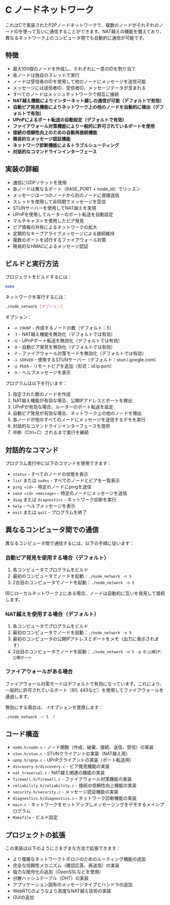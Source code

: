 # C ノードネットワーク

これはCで実装されたP2Pノードネットワークで、複数のノードがそれぞれのノードIDを使って互いに通信することができます。NAT越えの機能を備えており、異なるネットワーク上のコンピュータ間でも自動的に通信が可能です。

## 特徴

- 最大100個のノードを作成し、それぞれに一意のIDを割り当て
- 各ノードは独自のスレッドで実行
- ノードは受信者のIDを使用して他のノードにメッセージを送信可能
- メッセージには送信者ID、受信者ID、メッセージデータが含まれる
- すべてのノードはメッシュネットワークで相互に接続
- **NAT越え機能によりインターネット越しの通信が可能（デフォルトで有効）**
- **自動ピア発見機能によりネットワーク上の他のノードを自動的に検出（デフォルトで有効）**
- **UPnPによるポート転送の自動設定（デフォルトで有効）**
- **ファイアウォール対策機能により一般的に許可されているポートを使用**
- **接続の信頼性向上のための自動再接続機能**
- **簡易的なメッセージ認証機能**
- **ネットワーク診断機能によるトラブルシューティング**
- **対話的なコマンドラインインターフェース**

## 実装の詳細

- 通信にUDPソケットを使用
- 各ノードは異なるポート（BASE_PORT + node_id）でリッスン
- メッセージは一つのノードから別のノードに直接送信
- スレッドを使用して非同期でメッセージを受信
- STUNサーバーを使用してNAT越えを実現
- UPnPを使用してルーターのポート転送を自動設定
- マルチキャストを使用したピア発見
- ピア情報の共有によるネットワークの拡大
- 定期的なキープアライブメッセージによる接続維持
- 複数のポートを試行するファイアウォール対策
- 簡易的なHMACによるメッセージ認証

## ビルドと実行方法

プロジェクトをビルドするには：

```bash
make
```

ネットワークを実行するには：

```bash
./node_network [オプション]
```

オプション：
- `-n COUNT` - 作成するノードの数（デフォルト：5）
- `-T` - NAT越え機能を無効化（デフォルトでは有効）
- `-U` - UPnPポート転送を無効化（デフォルトでは有効）
- `-D` - 自動ピア発見を無効化（デフォルトでは有効）
- `-F` - ファイアウォール対策モードを無効化（デフォルトでは有効）
- `-s SERVER` - 使用するSTUNサーバー（デフォルト：stun.l.google.com）
- `-p PEER` - リモートピアを追加（形式：id:ip:port）
- `-h` - ヘルプメッセージを表示

プログラムは以下を行います：
1. 指定された数のノードを作成
2. NAT越え機能が有効な場合、公開IPアドレスとポートを検出
3. UPnPが有効な場合、ルーターのポート転送を設定
4. 自動ピア発見が有効な場合、ネットワーク上の他のノードを検出
5. 各ノードが他のすべてのノードにメッセージを送信するデモを実行
6. 対話的なコマンドラインインターフェースを提供
7. 中断（Ctrl+C）されるまで実行を継続

## 対話的なコマンド

プログラム実行中に以下のコマンドを使用できます：

- `status` - すべてのノードの状態を表示
- `list` または `nodes` - すべてのノードとピアを一覧表示
- `ping <id>` - 特定のノードにpingを送信
- `send <id> <message>` - 特定のノードにメッセージを送信
- `diag` または `diagnostics` - ネットワーク診断を実行
- `help` - ヘルプメッセージを表示
- `exit` または `quit` - プログラムを終了

## 異なるコンピュータ間での通信

異なるコンピュータ間で通信するには、以下の手順に従います：

### 自動ピア発見を使用する場合（デフォルト）

1. 各コンピュータでプログラムをビルド
2. 最初のコンピュータでノードを起動：`./node_network -n 5`
3. 2台目のコンピュータでノードを起動：`./node_network -n 5`

同じローカルネットワーク上にある場合、ノードは自動的に互いを発見して接続します。

### NAT越えを使用する場合（デフォルト）

1. 各コンピュータでプログラムをビルド
2. 最初のコンピュータでノードを起動：`./node_network -n 5`
3. 最初のコンピュータの公開IPアドレスとポートをメモ（出力に表示されます）
4. 2台目のコンピュータでノードを起動：`./node_network -n 5 -p 0:公開IP:公開ポート`

### ファイアウォールがある場合

ファイアウォール対策モードはデフォルトで有効になっています。これにより、一般的に許可されているポート（80, 443など）を使用してファイアウォールを通過します。

無効にする場合は、`-F`オプションを使用します：

```bash
./node_network -n 5 -F
```

## コード構造

- `node.h/node.c` - ノード関数（作成、破棄、接続、送信、受信）の実装
- `stun.h/stun.c` - STUNクライアントの実装（NAT越え用）
- `upnp.h/upnp.c` - UPnPクライアントの実装（ポート転送用）
- `discovery.h/discovery.c` - ピア発見機能の実装
- `nat_traversal.c` - NAT越え関連の機能の実装
- `firewall.h/firewall.c` - ファイアウォール対策機能の実装
- `reliability.h/reliability.c` - 接続の信頼性向上機能の実装
- `security.h/security.c` - メッセージ認証機能の実装
- `diagnostics.h/diagnostics.c` - ネットワーク診断機能の実装
- `main.c` - ネットワークをセットアップしメッセージングをデモするメインプログラム
- `Makefile` - ビルド設定

## プロジェクトの拡張

この実装は以下のようにさまざまな方法で拡張できます：
- より複雑なネットワークトポロジのためのルーティング機能の追加
- 完全な信頼性メカニズム（確認応答、再送信）の実装
- 強力な暗号化の追加（OpenSSLなどを使用）
- 分散ハッシュテーブル（DHT）の実装
- アプリケーション固有のメッセージタイプとハンドラの追加
- WebRTCのようなより高度なNAT越え技術の実装
- GUIの追加